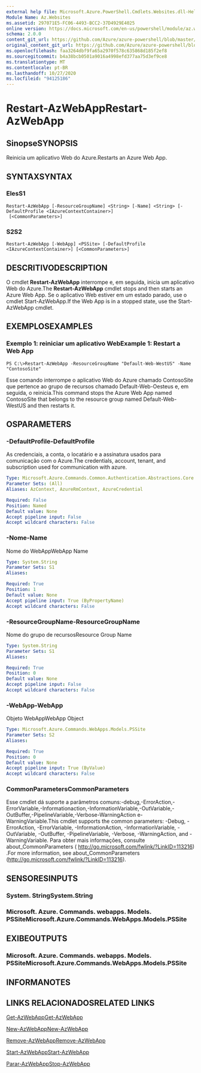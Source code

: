 ```yaml
---
external help file: Microsoft.Azure.PowerShell.Cmdlets.Websites.dll-Help.xml
Module Name: Az.Websites
ms.assetid: 297071E5-FC06-4493-BCC2-37D4929E4025
online version: https://docs.microsoft.com/en-us/powershell/module/az.websites/restart-azwebapp
schema: 2.0.0
content_git_url: https://github.com/Azure/azure-powershell/blob/master/src/Websites/Websites/help/Restart-AzWebApp.md
original_content_git_url: https://github.com/Azure/azure-powershell/blob/master/src/Websites/Websites/help/Restart-AzWebApp.md
ms.openlocfilehash: faa3264dbf9fa65a2970f578c635868d185f2ef8
ms.sourcegitcommit: b4a38bcb0501a9016a4998efd377aa75d3ef9ce8
ms.translationtype: MT
ms.contentlocale: pt-BR
ms.lasthandoff: 10/27/2020
ms.locfileid: "94125186"
---
```

# <span data-ttu-id="bd108-101">Restart-AzWebApp</span><span class="sxs-lookup"><span data-stu-id="bd108-101">Restart-AzWebApp</span></span>

## <span data-ttu-id="bd108-102">Sinopse</span><span class="sxs-lookup"><span data-stu-id="bd108-102">SYNOPSIS</span></span>
<span data-ttu-id="bd108-103">Reinicia um aplicativo Web do Azure.</span><span class="sxs-lookup"><span data-stu-id="bd108-103">Restarts an Azure Web App.</span></span>

## <span data-ttu-id="bd108-104">SYNTAX</span><span class="sxs-lookup"><span data-stu-id="bd108-104">SYNTAX</span></span>

### <span data-ttu-id="bd108-105">Eles</span><span class="sxs-lookup"><span data-stu-id="bd108-105">S1</span></span>
```
Restart-AzWebApp [-ResourceGroupName] <String> [-Name] <String> [-DefaultProfile <IAzureContextContainer>]
 [<CommonParameters>]
```

### <span data-ttu-id="bd108-106">S2</span><span class="sxs-lookup"><span data-stu-id="bd108-106">S2</span></span>
```
Restart-AzWebApp [-WebApp] <PSSite> [-DefaultProfile <IAzureContextContainer>] [<CommonParameters>]
```

## <span data-ttu-id="bd108-107">DESCRITIVO</span><span class="sxs-lookup"><span data-stu-id="bd108-107">DESCRIPTION</span></span>
<span data-ttu-id="bd108-108">O cmdlet **Restart-AzWebApp** interrompe e, em seguida, inicia um aplicativo Web do Azure.</span><span class="sxs-lookup"><span data-stu-id="bd108-108">The **Restart-AzWebApp** cmdlet stops and then starts an Azure Web App.</span></span>
<span data-ttu-id="bd108-109">Se o aplicativo Web estiver em um estado parado, use o cmdlet Start-AzWebApp.</span><span class="sxs-lookup"><span data-stu-id="bd108-109">If the Web App is in a stopped state, use the Start-AzWebApp cmdlet.</span></span>

## <span data-ttu-id="bd108-110">EXEMPLOS</span><span class="sxs-lookup"><span data-stu-id="bd108-110">EXAMPLES</span></span>

### <span data-ttu-id="bd108-111">Exemplo 1: reiniciar um aplicativo Web</span><span class="sxs-lookup"><span data-stu-id="bd108-111">Example 1: Restart a Web App</span></span>
```
PS C:\>Restart-AzWebApp -ResourceGroupName "Default-Web-WestUS" -Name "ContosoSite"
```

<span data-ttu-id="bd108-112">Esse comando interrompe o aplicativo Web do Azure chamado ContosoSite que pertence ao grupo de recursos chamado Default-Web-Oesteus e, em seguida, o reinicia.</span><span class="sxs-lookup"><span data-stu-id="bd108-112">This command stops the Azure Web App named ContosoSite that belongs to the resource group named Default-Web-WestUS and then restarts it.</span></span>

## <span data-ttu-id="bd108-113">OS</span><span class="sxs-lookup"><span data-stu-id="bd108-113">PARAMETERS</span></span>

### <span data-ttu-id="bd108-114">-DefaultProfile</span><span class="sxs-lookup"><span data-stu-id="bd108-114">-DefaultProfile</span></span>
<span data-ttu-id="bd108-115">As credenciais, a conta, o locatário e a assinatura usados para comunicação com o Azure.</span><span class="sxs-lookup"><span data-stu-id="bd108-115">The credentials, account, tenant, and subscription used for communication with azure.</span></span>

```yaml
Type: Microsoft.Azure.Commands.Common.Authentication.Abstractions.Core.IAzureContextContainer
Parameter Sets: (All)
Aliases: AzContext, AzureRmContext, AzureCredential

Required: False
Position: Named
Default value: None
Accept pipeline input: False
Accept wildcard characters: False
```

### <span data-ttu-id="bd108-116">-Nome</span><span class="sxs-lookup"><span data-stu-id="bd108-116">-Name</span></span>
<span data-ttu-id="bd108-117">Nome do WebApp</span><span class="sxs-lookup"><span data-stu-id="bd108-117">WebApp Name</span></span>

```yaml
Type: System.String
Parameter Sets: S1
Aliases:

Required: True
Position: 1
Default value: None
Accept pipeline input: True (ByPropertyName)
Accept wildcard characters: False
```

### <span data-ttu-id="bd108-118">-ResourceGroupName</span><span class="sxs-lookup"><span data-stu-id="bd108-118">-ResourceGroupName</span></span>
<span data-ttu-id="bd108-119">Nome do grupo de recursos</span><span class="sxs-lookup"><span data-stu-id="bd108-119">Resource Group Name</span></span>

```yaml
Type: System.String
Parameter Sets: S1
Aliases:

Required: True
Position: 0
Default value: None
Accept pipeline input: False
Accept wildcard characters: False
```

### <span data-ttu-id="bd108-120">-WebApp</span><span class="sxs-lookup"><span data-stu-id="bd108-120">-WebApp</span></span>
<span data-ttu-id="bd108-121">Objeto WebApp</span><span class="sxs-lookup"><span data-stu-id="bd108-121">WebApp Object</span></span>

```yaml
Type: Microsoft.Azure.Commands.WebApps.Models.PSSite
Parameter Sets: S2
Aliases:

Required: True
Position: 0
Default value: None
Accept pipeline input: True (ByValue)
Accept wildcard characters: False
```

### <span data-ttu-id="bd108-122">CommonParameters</span><span class="sxs-lookup"><span data-stu-id="bd108-122">CommonParameters</span></span>
<span data-ttu-id="bd108-123">Esse cmdlet dá suporte a parâmetros comuns:-debug,-ErrorAction,-ErrorVariable,-Informationaction,-InformationVariable,-OutVariable,-OutBuffer,-PipelineVariable,-Verbose-WarningAction e-WarningVariable.</span><span class="sxs-lookup"><span data-stu-id="bd108-123">This cmdlet supports the common parameters: -Debug, -ErrorAction, -ErrorVariable, -InformationAction, -InformationVariable, -OutVariable, -OutBuffer, -PipelineVariable, -Verbose, -WarningAction, and -WarningVariable.</span></span> <span data-ttu-id="bd108-124">Para obter mais informações, consulte about_CommonParameters ( http://go.microsoft.com/fwlink/?LinkID=113216) .</span><span class="sxs-lookup"><span data-stu-id="bd108-124">For more information, see about_CommonParameters (http://go.microsoft.com/fwlink/?LinkID=113216).</span></span>

## <span data-ttu-id="bd108-125">SENSORES</span><span class="sxs-lookup"><span data-stu-id="bd108-125">INPUTS</span></span>

### <span data-ttu-id="bd108-126">System. String</span><span class="sxs-lookup"><span data-stu-id="bd108-126">System.String</span></span>

### <span data-ttu-id="bd108-127">Microsoft. Azure. Commands. webapps. Models. PSSite</span><span class="sxs-lookup"><span data-stu-id="bd108-127">Microsoft.Azure.Commands.WebApps.Models.PSSite</span></span>

## <span data-ttu-id="bd108-128">EXIBE</span><span class="sxs-lookup"><span data-stu-id="bd108-128">OUTPUTS</span></span>

### <span data-ttu-id="bd108-129">Microsoft. Azure. Commands. webapps. Models. PSSite</span><span class="sxs-lookup"><span data-stu-id="bd108-129">Microsoft.Azure.Commands.WebApps.Models.PSSite</span></span>

## <span data-ttu-id="bd108-130">INFORMA</span><span class="sxs-lookup"><span data-stu-id="bd108-130">NOTES</span></span>

## <span data-ttu-id="bd108-131">LINKS RELACIONADOS</span><span class="sxs-lookup"><span data-stu-id="bd108-131">RELATED LINKS</span></span>

[<span data-ttu-id="bd108-132">Get-AzWebApp</span><span class="sxs-lookup"><span data-stu-id="bd108-132">Get-AzWebApp</span></span>](./Get-AzWebApp.md)

[<span data-ttu-id="bd108-133">New-AzWebApp</span><span class="sxs-lookup"><span data-stu-id="bd108-133">New-AzWebApp</span></span>](./New-AzWebApp.md)

[<span data-ttu-id="bd108-134">Remove-AzWebApp</span><span class="sxs-lookup"><span data-stu-id="bd108-134">Remove-AzWebApp</span></span>](./Remove-AzWebApp.md)

[<span data-ttu-id="bd108-135">Start-AzWebApp</span><span class="sxs-lookup"><span data-stu-id="bd108-135">Start-AzWebApp</span></span>](./Start-AzWebApp.md)

[<span data-ttu-id="bd108-136">Parar-AzWebApp</span><span class="sxs-lookup"><span data-stu-id="bd108-136">Stop-AzWebApp</span></span>](./Stop-AzWebApp.md)


